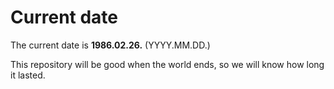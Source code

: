 # Current date

The current date is **1986.02.26.** (YYYY.MM.DD.)

This repository will be good when the world ends, so we will know how long it lasted.